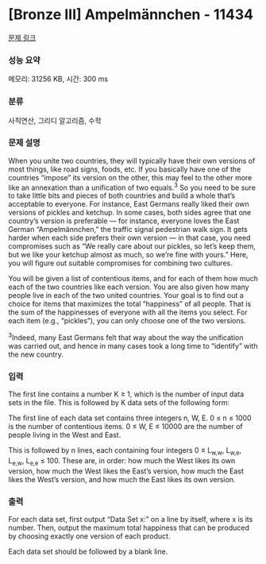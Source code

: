 # [Bronze III] Ampelmännchen - 11434 

[문제 링크](https://www.acmicpc.net/problem/11434) 

### 성능 요약

메모리: 31256 KB, 시간: 300 ms

### 분류

사칙연산, 그리디 알고리즘, 수학

### 문제 설명

<p>When you unite two countries, they will typically have their own versions of most things, like road signs, foods, etc. If you basically have one of the countries “impose” its version on the other, this may feel to the other more like an annexation than a unification of two equals.<sup>3</sup> So you need to be sure to take little bits and pieces of both countries and build a whole that’s acceptable to everyone. For instance, East Germans really liked their own versions of pickles and ketchup. In some cases, both sides agree that one country’s version is preferable — for instance, everyone loves the East German “Ampelmännchen,” the traffic signal pedestrian walk sign. It gets harder when each side prefers their own version — in that case, you need compromises such as “We really care about our pickles, so let’s keep them, but we like your ketchup almost as much, so we’re fine with yours.” Here, you will figure out suitable compromises for combining two cultures.</p>

<p>You will be given a list of contentious items, and for each of them how much each of the two countries like each version. You are also given how many people live in each of the two united countries. Your goal is to find out a choice for items that maximizes the total “happiness” of all people. That is the sum of the happinesses of everyone with all the items you select. For each item (e.g., “pickles”), you can only choose one of the two versions.</p>

<p><sup>3</sup>Indeed, many East Germans felt that way about the way the unification was carried out, and hence in many cases took a long time to “identify” with the new country.</p>

### 입력 

 <p>The first line contains a number K ≥ 1, which is the number of input data sets in the file. This is followed by K data sets of the following form:</p>

<p>The first line of each data set contains three integers n, W, E. 0 ≤ n ≤ 1000 is the number of contentious items. 0 ≤ W, E ≤ 10000 are the number of people living in the West and East.</p>

<p>This is followed by n lines, each containing four integers 0 ≤ L<sub>w,w</sub>, L<sub>w,e</sub>, L<sub>e,w</sub>, L<sub>e,e</sub> ≤ 100. These are, in order: how much the West likes its own version, how much the West likes the East’s version, how much the East likes the West’s version, and how much the East likes its own version.</p>

### 출력 

 <p>For each data set, first output “Data Set x:” on a line by itself, where x is its number. Then, output the maximum total happiness that can be produced by choosing exactly one version of each product.</p>

<p>Each data set should be followed by a blank line.</p>

